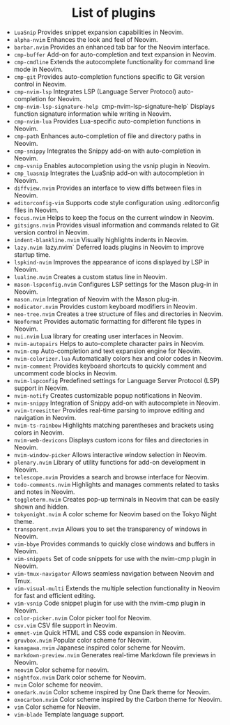 <h1 align="center" >List of plugins</h1>

- `LuaSnip` Provides snippet expansion capabilities in Neovim.
- `alpha-nvim` Enhances the look and feel of Neovim.
- `barbar.nvim` Provides an enhanced tab bar for the Neovim interface.
- `cmp-buffer` Add-on for auto-completion and text expansion in Neovim.
- `cmp-cmdline` Extends the autocomplete functionality for command line mode in Neovim.
- `cmp-git` Provides auto-completion functions specific to Git version control in Neovim.
- `cmp-nvim-lsp` Integrates LSP (Language Server Protocol) auto-completion for Neovim.
- `cmp-nvim-lsp-signature-help `cmp-nvim-lsp-signature-help` Displays function signature information while writing in Neovim.
- `cmp-nvim-lua` Provides Lua-specific auto-completion functions in Neovim.
- `cmp-path` Enhances auto-completion of file and directory paths in Neovim.
- `cmp-snippy` Integrates the Snippy add-on with auto-completion in Neovim.
- `cmp-vsnip` Enables autocompletion using the vsnip plugin in Neovim.
- `cmp_luasnip` Integrates the LuaSnip add-on with autocompletion in Neovim.
- `diffview.nvim` Provides an interface to view diffs between files in Neovim.
- `editorconfig-vim` Supports code style configuration using .editorconfig files in Neovim.
- `focus.nvim` Helps to keep the focus on the current window in Neovim.
- `gitsigns.nvim` Provides visual information and commands related to Git version control in Neovim.
- `indent-blankline.nvim` Visually highlights indents in Neovim.
- `lazy.nvim `lazy.nvim` Deferred loads plugins in Neovim to improve startup time.
- `lspkind-nvim` Improves the appearance of icons displayed by LSP in Neovim.
- `lualine.nvim` Creates a custom status line in Neovim.
- `mason-lspconfig.nvim` Configures LSP settings for the Mason plug-in in Neovim.
- `mason.nvim` Integration of Neovim with the Mason plug-in.
- `modicator.nvim` Provides custom keyboard modifiers in Neovim.
- `neo-tree.nvim` Creates a tree structure of files and directories in Neovim.
- `Neoformat` Provides automatic formatting for different file types in Neovim.
- `nui.nvim` Lua library for creating user interfaces in Neovim.
- `nvim-autopairs` Helps to auto-complete character pairs in Neovim.
- `nvim-cmp` Auto-completion and text expansion engine for Neovim.
- `nvim-colorizer.lua` Automatically colors hex and color codes in Neovim.
- `nvim-comment` Provides keyboard shortcuts to quickly comment and uncomment code blocks in Neovim.
- `nvim-lspconfig` Predefined settings for Language Server Protocol (LSP) support in Neovim.
- `nvim-notify` Creates customizable popup notifications in Neovim.
- `nvim-snippy` Integration of Snippy add-on with autocomplete in Neovim.
- `vvim-treesitter` Provides real-time parsing to improve editing and navigation in Neovim.
- `nvim-ts-rainbow` Highlights matching parentheses and brackets using colors in Neovim.
- `nvim-web-devicons` Displays custom icons for files and directories in Neovim.
- `nvim-window-picker` Allows interactive window selection in Neovim.
- `plenary.nvim` Library of utility functions for add-on development in Neovim.
- `telescope.nvim` Provides a search and browse interface for Neovim.
- `todo-comments.nvim` Highlights and manages comments related to tasks and notes in Neovim.
- `toggleterm.nvim` Creates pop-up terminals in Neovim that can be easily shown and hidden.
- `tokyonight.nvim` A color scheme for Neovim based on the Tokyo Night theme.
- `transparent.nvim` Allows you to set the transparency of windows in Neovim.
- `vim-bbye` Provides commands to quickly close windows and buffers in Neovim.
- `vim-snippets` Set of code snippets for use with the nvim-cmp plugin in Neovim.
- `vim-tmux-navigator` Allows seamless navigation between Neovim and Tmux.
- `vim-visual-multi` Extends the multiple selection functionality in Neovim for fast and efficient editing.
- `vim-vsnip` Code snippet plugin for use with the nvim-cmp plugin in Neovim.
- `color-picker.nvim` Color picker tool for Neovim.
- `csv.vim` CSV file support in Neovim.
- `emmet-vim` Quick HTML and CSS code expansion in Neovim.
- `gruvbox.nvim` Popular color scheme for Neovim.
- `kanagawa.nvim` Japanese inspired color scheme for Neovim.
- `markdown-preview.nvim` Generates real-time Markdown file previews in Neovim.
- `neovim` Color scheme for neovim.
- `nightfox.nvim` Dark color scheme for Neovim.
- `nvim` Color scheme for neovim.
- `onedark.nvim` Color scheme inspired by One Dark theme for Neovim.
- `oxocarbon.nvim` Color scheme inspired by the Carbon theme for Neovim.
- `vim` Color scheme for Neovim.
- `vim-blade` Template language support.
